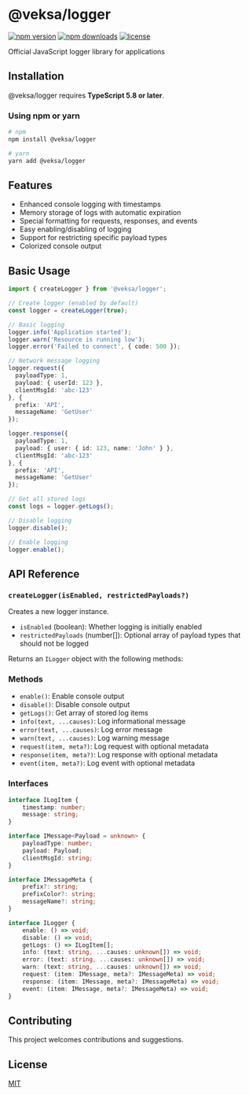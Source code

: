 # @veksa/logger

[![npm version](https://img.shields.io/npm/v/@veksa/logger.svg?style=flat-square)](https://www.npmjs.com/package/@veksa/logger)
[![npm downloads](https://img.shields.io/npm/dm/@veksa/logger.svg?style=flat-square)](https://www.npmjs.com/package/@veksa/logger)
[![license](https://img.shields.io/badge/license-MIT-blue.svg?style=flat-square)](LICENSE.md)

Official JavaScript logger library for applications

## Installation

@veksa/logger requires **TypeScript 5.8 or later**.

### Using npm or yarn

```bash
# npm
npm install @veksa/logger

# yarn
yarn add @veksa/logger
```

## Features

- Enhanced console logging with timestamps
- Memory storage of logs with automatic expiration
- Special formatting for requests, responses, and events
- Easy enabling/disabling of logging
- Support for restricting specific payload types
- Colorized console output

## Basic Usage

```typescript
import { createLogger } from '@veksa/logger';

// Create logger (enabled by default)
const logger = createLogger(true);

// Basic logging
logger.info('Application started');
logger.warn('Resource is running low');
logger.error('Failed to connect', { code: 500 });

// Network message logging
logger.request({
  payloadType: 1,
  payload: { userId: 123 },
  clientMsgId: 'abc-123'
}, {
  prefix: 'API',
  messageName: 'GetUser'
});

logger.response({
  payloadType: 1,
  payload: { user: { id: 123, name: 'John' } },
  clientMsgId: 'abc-123'
}, {
  prefix: 'API',
  messageName: 'GetUser'
});

// Get all stored logs
const logs = logger.getLogs();

// Disable logging
logger.disable();

// Enable logging
logger.enable();
```

## API Reference

### `createLogger(isEnabled, restrictedPayloads?)`

Creates a new logger instance.

- `isEnabled` (boolean): Whether logging is initially enabled
- `restrictedPayloads` (number[]): Optional array of payload types that should not be logged

Returns an `ILogger` object with the following methods:

### Methods

- `enable()`: Enable console output
- `disable()`: Disable console output
- `getLogs()`: Get array of stored log items
- `info(text, ...causes)`: Log informational message
- `error(text, ...causes)`: Log error message
- `warn(text, ...causes)`: Log warning message
- `request(item, meta?)`: Log request with optional metadata
- `response(item, meta?)`: Log response with optional metadata
- `event(item, meta?)`: Log event with optional metadata

### Interfaces

```typescript
interface ILogItem {
    timestamp: number;
    message: string;
}

interface IMessage<Payload = unknown> {
    payloadType: number;
    payload: Payload;
    clientMsgId: string;
}

interface IMessageMeta {
    prefix?: string;
    prefixColor?: string;
    messageName?: string;
}

interface ILogger {
    enable: () => void;
    disable: () => void;
    getLogs: () => ILogItem[];
    info: (text: string, ...causes: unknown[]) => void;
    error: (text: string, ...causes: unknown[]) => void;
    warn: (text: string, ...causes: unknown[]) => void;
    request: (item: IMessage, meta?: IMessageMeta) => void;
    response: (item: IMessage, meta?: IMessageMeta) => void;
    event: (item: IMessage, meta?: IMessageMeta) => void;
}
```

## Contributing

This project welcomes contributions and suggestions.

## License

[MIT](LICENSE.md)
